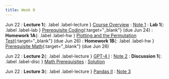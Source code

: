 ```yaml
---
title: Week 0
---
```


Jun 22
: **Lecture 1**{: .label .label-lecture } [Course Overview](lecture/lec01)
    : [Note 1](https://ds100.org/course-notes-su23/intro_lec/introduction.html)
: **Lab 1**{: .label .label-lab } [Prerequisite Coding](http://data100.datahub.berkeley.edu/hub/user-redirect/git-pull?repo=https%3A%2F%2Fgithub.com%2FDS-100%2Fsu23-materials&branch=main&urlpath=lab%2Ftree%2Fsu23-materials%2Flab%2Flab01%2Flab01.ipynb){:target="_blank"} (due Jun 24)
: **Homework 1A**{: .label .label-hw } [Plotting and the Permutation Test](http://data100.datahub.berkeley.edu/hub/user-redirect/git-pull?repo=https%3A%2F%2Fgithub.com%2FDS-100%2Fsu23-materials&branch=main&urlpath=lab%2Ftree%2Fsu23-materials%2Fhw%2Fhw01%2Fhw01.ipynb){:target="_blank"} (due Jun 26)
: **Homework 1B**{: .label .label-hw } [Prerequisite Math](https://drive.google.com/file/d/1yWakQTRRdyA-etJG-nwptXmECnO2phLC/view?usp=share_link){:target="_blank"} (due Jun 26)

Jun 22
: **Lecture 2**{: .label .label-lecture } [GPT-4 I](lecture/lec02)
    : [Note 2](https://ds100.org/course-notes-su23/pandas_1/pandas_1.html)
: **Discussion 1**{: .label .label-disc } [Math Prerequisites](https://drive.google.com/file/d/1vOVxBK1Lr1tQ2V_V2aYqdTAXIllRTicD/view?usp=sharing)
    : [Solution](https://drive.google.com/file/d/17WuF16jEFQyl8mRv0il7MjSyQ9RDDgPN/view?usp=sharing)

Jun 22
: **Lecture 3**{: .label .label-lecture } [Pandas II](lecture/lec03)
    : [Note 3](https://ds100.org/course-notes-su23/pandas_2/pandas_2.html)
